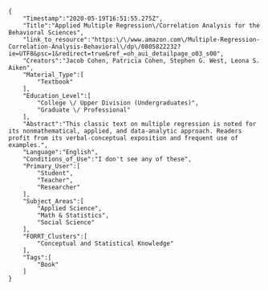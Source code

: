 
    {
        "Timestamp":"2020-05-19T16:51:55.275Z",
        "Title":"Applied Multiple Regression\/Correlation Analysis for the Behavioral Sciences",
        "link_to_resource":"https:\/\/www.amazon.com\/Multiple-Regression-Correlation-Analysis-Behavioral\/dp\/0805822232?ie=UTF8&psc=1&redirect=true&ref_=oh_aui_detailpage_o03_s00",
        "Creators":"Jacob Cohen, Patricia Cohen, Stephen G. West, Leona S. Aiken",
        "Material_Type":[
            "Textbook"
        ],
        "Education_Level":[
            "College \/ Upper Division (Undergraduates)",
            "Graduate \/ Professional"
        ],
        "Abstract":"This classic text on multiple regression is noted for its nonmathematical, applied, and data-analytic approach. Readers profit from its verbal-conceptual exposition and frequent use of examples.",
        "Language":"English",
        "Conditions_of_Use":"I don't see any of these",
        "Primary_User":[
            "Student",
            "Teacher",
            "Researcher"
        ],
        "Subject_Areas":[
            "Applied Science",
            "Math & Statistics",
            "Social Science"
        ],
        "FORRT_Clusters":[
            "Conceptual and Statistical Knowledge"
        ],
        "Tags":[
            "Book"
        ]
    }
